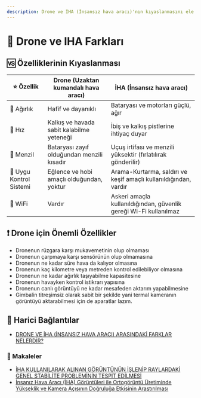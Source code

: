 ```yaml
---
description: Drone ve İHA (İnsansız hava aracı)'nın kıyaslanmasını ele alır.
---
```


# 🛫 Drone ve IHA Farkları

## 🆚 Özelliklerinin Kıyaslanması

| ⭐ Özellik               | Drone  (Uzaktan kumandalı hava aracı)      | İHA (İnsansız hava aracı)                                         |
| ----------------------- | ------------------------------------------ | ----------------------------------------------------------------- |
| 🎳 Ağırlık              | Hafif ve dayanıklı                         | Bataryası ve motorları güçlü, ağır                                |
| 💨 Hız                  | Kalkış ve havada sabit kalabilme yeteneği  | İbiş ve kalkış pistlerine ihtiyaç duyar                           |
| 🛫 Menzil               | Bataryası zayıf olduğundan menzili kısadır | Uçuş irtifası ve menzili yüksektir (fırlatılırak gönderilir)      |
| 📡 Uygu Kontrol Sistemi | Eğlence ve hobi amaçlı olduğundan, yoktur  | Arama-Kurtarma, saldırı ve keşif amaçlı kullanıldığından, vardır  |
| 📶 WiFi                 | Vardır                                     | Askeri amaçla kullanıldığından, güvenlik gereği Wi-Fi kullanılmaz |

## ❗ Drone için Önemli Özellikler

- Dronenun rüzgara karşı mukavemetinin olup olmaması
- Dronenun çarpmaya karşı sensörünün olup olmamasına
- Dronenun ne kadar süre hava da kalıyor olmasına
- Dronenun kaç kilometre veya metreden kontrol edilebiliyor olmasına
- Dronenun ne kadar ağırlık taşıyabilme kapasitesine
- Dronenun havayken kontrol istikrarı yapısına
- Dronenun canlı görüntüyü ne kadar mesafeden aktarım yapabilmesine
- Gimbalin titreşimsiz olarak sabit bir şekilde yani termal kameranın görüntüyü aktarabilmesi için de aparatlar lazım.

## 🔗 Harici Bağlantılar

- [DRONE VE İHA (İNSANSIZ HAVA ARACI) ARASINDAKİ FARKLAR NELERDİR?](https://www.dronetamiri.com/drone-ve-iha-insansiz-hava-araci-arasindaki-farklar-nelerdir/) 

### 📰 Makaleler

- [İHA KULLANILARAK ALINAN GÖRÜNTÜNÜN İŞLENİP
RAYLARDAKİ GENEL STABİLİTE PROBLEMİNİN TESPİT
EDİLMESİ](http://www.ibrahimcayiroglu.com/Dokumanlar/MekatronikProjeUygulamasi/28-Quadrotor_ve_Goruntu_Aktarimi_Ile_Raylardaki_Problem_Tespiti-Gokhan_KUSOGLU-Ali_Emre_KARADENIZ.pdf)
- [İnsanız Hava Aracı (İHA) Görüntüleri ile Ortogörüntü Üretiminde Yükseklik ve Kamera Açısının Doğruluğa Etkisinin Araştırılması](https://www.researchgate.net/publication/321586396_Insaniz_Hava_Araci_IHA_Goruntuleri_ile_Ortogoruntu_Uretiminde_Yukseklik_ve_Kamera_Acisinin_Dogruluga_Etkisinin_Arastirilmasi)
